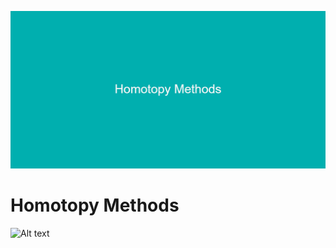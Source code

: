 ![](https://github.com/MarkMH/homotopy_methods/blob/e21b608f6d6b796aa45b176f9dbebcd8ff5463cb/Homotopy_Methods.png)

# Homotopy Methods

<img src="https://drive.google.com/file/d/1a3NqQ5JeGW8QZSdKQnWn248NxYr0qJ6R/preview" alt="Alt text" title="Optional title">


